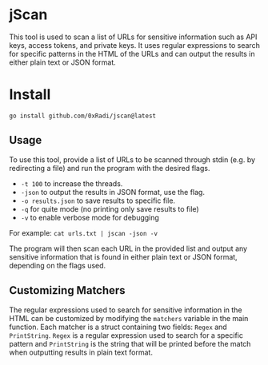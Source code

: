 # jScan
This tool is used to scan a list of URLs for sensitive information such as API keys, access tokens, and private keys. It uses regular expressions to search for specific patterns in the HTML of the URLs and can output the results in either plain text or JSON format.

# Install
```
go install github.com/0xRadi/jscan@latest
```

## Usage
To use this tool, provide a list of URLs to be scanned through stdin (e.g. by redirecting a file) and run the program with the desired flags.
- `-t 100` to increase the threads.
- `-json` to output the results in JSON format, use the flag.
- `-o results.json` to save results to specific file.
- `-q` for quite mode (no printing only save results to file)
- `-v` to enable verbose mode for debugging

For example:
`cat urls.txt | jscan -json -v`




The program will then scan each URL in the provided list and output any sensitive information that is found in either plain text or JSON format, depending on the flags used.

## Customizing Matchers
The regular expressions used to search for sensitive information in the HTML can be customized by modifying the `matchers` variable in the main function. Each matcher is a struct containing two fields: `Regex` and `PrintString`. `Regex` is a regular expression used to search for a specific pattern and `PrintString` is the string that will be printed before the match when outputting results in plain text format.
